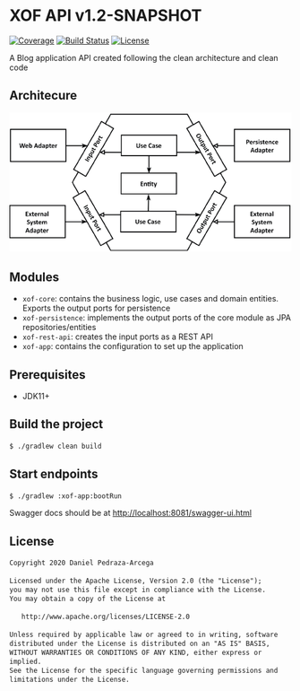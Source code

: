 # XOF API v1.2-SNAPSHOT

[![Coverage](https://codecov.io/gh/dan-zx/xof-api/branch/develop/graph/badge.svg)](https://codecov.io/gh/dan-zx/xof-api)
[![Build Status](https://api.travis-ci.com/dan-zx/xof-api.svg?branch=develop)](https://travis-ci.com/dan-zx/xof-api)
[![License](https://img.shields.io/badge/licence-Apache_Licence_2.0-blue.svg)](https://www.apache.org/licenses/LICENSE-2.0.html)

A Blog application API created following the clean architecture and clean code

Architecure
-----------

![Architecture Diagram](docs/architecture.png)


Modules
-------

* `xof-core`: contains the business logic, use cases and domain entities. Exports the output ports for persistence
* `xof-persistence`: implements the output ports of the core module as JPA repositories/entities
* `xof-rest-api`: creates the input ports as a REST API
* `xof-app`: contains the configuration to set up the application


Prerequisites
-------------

  * JDK11+

Build the project
-----------------

```sh
$ ./gradlew clean build
```

Start endpoints
---------------

```sh
$ ./gradlew :xof-app:bootRun
```

Swagger docs should be at [http://localhost:8081/swagger-ui.html](http://localhost:8081/swagger-ui.html)


License
-------

    Copyright 2020 Daniel Pedraza-Arcega

    Licensed under the Apache License, Version 2.0 (the "License");
    you may not use this file except in compliance with the License.
    You may obtain a copy of the License at

       http://www.apache.org/licenses/LICENSE-2.0

    Unless required by applicable law or agreed to in writing, software
    distributed under the License is distributed on an "AS IS" BASIS,
    WITHOUT WARRANTIES OR CONDITIONS OF ANY KIND, either express or implied.
    See the License for the specific language governing permissions and
    limitations under the License.
